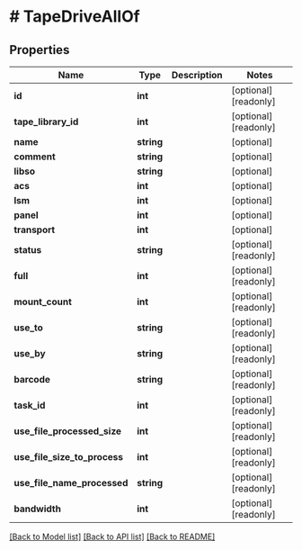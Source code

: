 # # TapeDriveAllOf

## Properties

Name | Type | Description | Notes
------------ | ------------- | ------------- | -------------
**id** | **int** |  | [optional] [readonly] 
**tape_library_id** | **int** |  | [optional] [readonly] 
**name** | **string** |  | [optional] 
**comment** | **string** |  | [optional] 
**libso** | **string** |  | [optional] 
**acs** | **int** |  | [optional] 
**lsm** | **int** |  | [optional] 
**panel** | **int** |  | [optional] 
**transport** | **int** |  | [optional] 
**status** | **string** |  | [optional] [readonly] 
**full** | **int** |  | [optional] [readonly] 
**mount_count** | **int** |  | [optional] [readonly] 
**use_to** | **string** |  | [optional] [readonly] 
**use_by** | **string** |  | [optional] [readonly] 
**barcode** | **string** |  | [optional] [readonly] 
**task_id** | **int** |  | [optional] [readonly] 
**use_file_processed_size** | **int** |  | [optional] [readonly] 
**use_file_size_to_process** | **int** |  | [optional] [readonly] 
**use_file_name_processed** | **string** |  | [optional] [readonly] 
**bandwidth** | **int** |  | [optional] [readonly] 

[[Back to Model list]](../../README.md#documentation-for-models) [[Back to API list]](../../README.md#documentation-for-api-endpoints) [[Back to README]](../../README.md)


